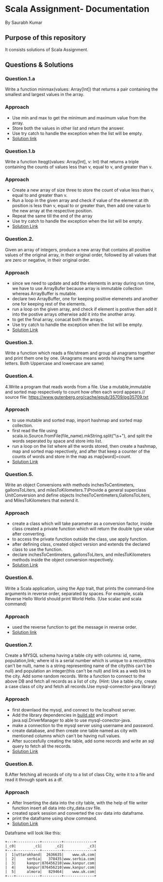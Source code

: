 # Scala Assignment- Documentation
By Saurabh Kumar

## Purpose of this repository

It consists solutions of Scala Assignment.
## Questions & Solutions
### Question.1.a
Write a function minmax(values: Array[Int]) that returns a pair containing the smallest and largest values in the array.

### Approach

- Use min and max to get the minimum and maximum value from the array.
- Store both the values in other list and return the answer.
- Use try catch to handle the exception when the list will be empty.
- [Solution link](https://github.com/saurabhk-sigmoid/scala-2-sigmoid/blob/main/Code/code_1a.scala)

### Question.1.b
Write a function lteqgt(values: Array[Int], v: Int) that returns a triple containing the counts of values less than v, equal to v, and greater than v.

### Approach

- Create a new array of size three to store the count of value less than v, equal to and greater than v.
- Run a loop in the given array and check if value of the element at ith position is less than v, equal to or greater than, then add one value to the new array at the respective position.
- Repeat the same till the end of the array
- Use try catch to handle the exception when the list will be empty.
- [Solution Link](https://github.com/saurabhk-sigmoid/scala-2-sigmoid/blob/main/Code/code_1b.scala)


### Question.2.

Given an array of integers, produce a new array that contains all positive values of the original array, in their original order, followed by all values that are zero or negative, in their original order.

### Approach

- since we need to update and add the elements in array during run time, we have to use ArrayBufer because array is immutable collection whereas ArrayBuffer is mutable.
- declare two ArrayBuffer, one for keeping positive elemenets and another one for keeping rest of the elements.
- run a loop on the given array, and check if element is postive then add it into the postive arrays otherwise add it into the another array.
- to get the final array, conacat both the arrays.
- Use try catch to handle the exception when the list will be empty.
- [Solution Link](https://github.com/saurabhk-sigmoid/scala-2-sigmoid/blob/main/Code/code_2.scala)

### Question.3.
Write a function which reads a file/stream and group all anagrams together and print them one by one. (Anagrams means words having the same letters. Both Uppercase and lowercase are same)

### Question.4.

4.Write a program that reads words from a file. Use a mutable,immutable and sorted map respectively to count how often each word appears.// source file: https://www.gutenberg.org/cache/epub/35709/pg35709.txt

### Approach
- to use mutable and sorted map, import hashmap and sorted map collection.
- first read the file using scala.io.Source.fromFile(file_name).mkString.split("\\s+"), and split the words seperated by space and store into list.
- run a loop on the list where all the words stored, then create a hashmap, map and sorted map repectively, and after that keep a counter of the counts of words and store in the map as map[word]=count.
- [Solution Link](https://github.com/saurabhk-sigmoid/scala-2-sigmoid/blob/main/Code/code_4.scala)


### Question.5.
Write an object Conversions with methods inchesToCentimeters, gallonsToLiters, and milesToKilometers.T\Provide a general superclass UnitConversion and define objects InchesToCentimeters,GallonsToLiters, and MilesToKilometers that extend it.

### Approach
- create a class which will take parameter as a conversion factor, inside class created a private function which will return the double type value after converting.
- to access the private function outside the class, use apply function.
- after defining class, created object version and extends the declared class to use the function.
- declare inchesToCentimeters, gallonsToLiters, and milesToKilometers methods inside the object conversion respectively.
- [Solution Link](https://github.com/saurabhk-sigmoid/scala-2-sigmoid/blob/main/Code/code_5.scala)

### Question.6.

Write a Scala application, using the App trait, that prints the command-line arguments in reverse order, separated by spaces. For example, scala Reverse Hello World should print World Hello. (Use scalac and scala command)

### Approach

- used the reverse function to get the message in reverse order.
- [Solution link](https://github.com/saurabhk-sigmoid/scala-2-sigmoid/blob/main/Code/code_6.scala)


### Question.7.
Create a MYSQL schema having a table city with columns: id, name, population,link; where id is a serial number which is unique to a record(this can't be null), name is a string representing name of the city(this can't be null) and population an integer(this can't be null) and link as a web link to the city. Add some random records.
Write a function to connect to the above DB and fetch all records as a list of city. (Hint: Use a table city, create a case class of city and fetch all records.Use mysql-connector-java library)

### Approach
- first downlaod the mysql, and connect to the localhost server.
- Add the library dependencies in [build.sbt](https://github.com/saurabhk-sigmoid/scala-2-sigmoid/blob/main/build.sbt) and import java.sql.DriverManager to able to use mysql-conector-java.
- make a connection to the mysql server using username and password.
- create database, and then create one table named as city with mentioned columns which can't be having null values.
- After succesfully creating the table, add some records and write an sql query to fetch all the records.
- [Solution Link](https://github.com/saurabhk-sigmoid/scala-2-sigmoid/blob/main/Code/code_7_and_8.scala)

### Question.8.
8.After fetching all records of city to a list of class City, write it to a file and read it through spark as a df.

### Approach
- After Inserting the data into the city table, with the help of file writer function insert all data into city_data.csv file.
- created spark session and converted the csv data into dataframe.
- print the dataframe using show command.
- [Solution Link](https://github.com/saurabhk-sigmoid/scala-2-sigmoid/blob/main/Code/code_7_and_8.scala)

Dataframe will look like this:
```
+---+-----------+---------+--------------+
|_c0|        _c1|      _c2|           _c3|
+---+-----------+---------+--------------+
|  1|uttarakhand|  2636635|    www.uk.com|
|  2|     serbia|   378435|www.serbia.com|
|  3|     kanpur|876456210|www.kanpur.com|
|  4|     kanpur|876456210|www.kanpur.com|
|  5|     almora|   829464|    www.uk.com|
+---+-----------+---------+--------------+

```
